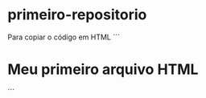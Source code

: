 # primeiro-repositorio

Para copiar o código em HTML
´´´
<html>
  <h1>Meu primeiro arquivo HTML</h1>
 <html>
´´´
